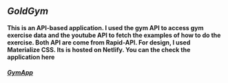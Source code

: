 ## _GoldGym_

**This is an API-based application. I used the gym API to access gym exercise data and the youtube API to fetch the examples of how to do the exercise. Both API are come from Rapid-API. For design, I used Materialize CSS. Its is hosted on Netlify. You can the check the application here**

##### [GymApp](https://gymguide.netlify.app/)
